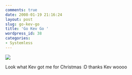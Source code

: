 ```yaml
---
comments: true
date: 2008-01-19 21:16:24
layout: post
slug: go-kev-go
title: 'Go Kev Go '
wordpress_id: 38
categories:
- Systemless
---
```


![](http://img80.imageshack.us/img80/3986/kevhc7.jpg)

Look what Kev got me for Christmas :D thanks Kev woooo
